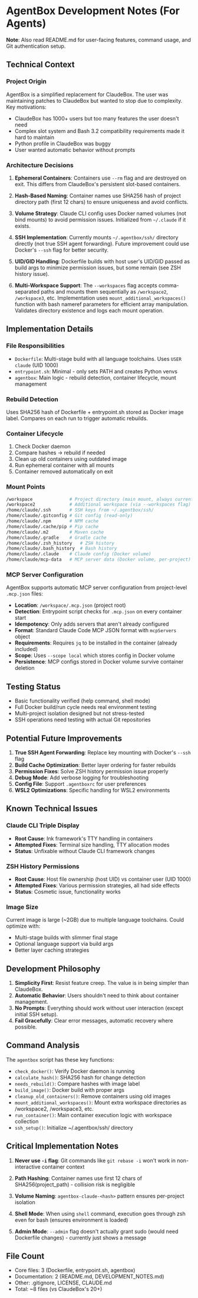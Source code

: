 # AgentBox Development Notes (For Agents)

**Note**: Also read README.md for user-facing features, command usage, and Git authentication setup.

## Technical Context

### Project Origin
AgentBox is a simplified replacement for ClaudeBox. The user was maintaining patches to ClaudeBox but wanted to stop due to complexity. Key motivations:
- ClaudeBox has 1000+ users but too many features the user doesn't need
- Complex slot system and Bash 3.2 compatibility requirements made it hard to maintain
- Python profile in ClaudeBox was buggy
- User wanted automatic behavior without prompts

### Architecture Decisions

1. **Ephemeral Containers**: Containers use `--rm` flag and are destroyed on exit. This differs from ClaudeBox's persistent slot-based containers.

2. **Hash-Based Naming**: Container names use SHA256 hash of project directory path (first 12 chars) to ensure uniqueness and avoid conflicts.

3. **Volume Strategy**: Claude CLI config uses Docker named volumes (not bind mounts) to avoid permission issues. Initialized from `~/.claude` if it exists.

5. **SSH Implementation**: Currently mounts `~/.agentbox/ssh/` directory directly (not true SSH agent forwarding). Future improvement could use Docker's `--ssh` flag for better security.

6. **UID/GID Handling**: Dockerfile builds with host user's UID/GID passed as build args to minimize permission issues, but some remain (see ZSH history issue).

7. **Multi-Workspace Support**: The `--workspaces` flag accepts comma-separated paths and mounts them sequentially as `/workspace2`, `/workspace3`, etc. Implementation uses `mount_additional_workspaces()` function with bash nameref parameters for efficient array manipulation. Validates directory existence and logs each mount operation.

## Implementation Details

### File Responsibilities
- `Dockerfile`: Multi-stage build with all language toolchains. Uses `USER claude` (UID 1000)
- `entrypoint.sh`: Minimal - only sets PATH and creates Python venvs
- `agentbox`: Main logic - rebuild detection, container lifecycle, mount management

### Rebuild Detection
Uses SHA256 hash of Dockerfile + entrypoint.sh stored as Docker image label. Compares on each run to trigger automatic rebuilds.

### Container Lifecycle
1. Check Docker daemon
2. Compare hashes → rebuild if needed
3. Clean up old containers using outdated image
4. Run ephemeral container with all mounts
5. Container removed automatically on exit

### Mount Points
```bash
/workspace              # Project directory (main mount, always current dir)
/workspace2             # Additional workspace (via --workspaces flag)
/home/claude/.ssh       # SSH keys from ~/.agentbox/ssh/
/home/claude/.gitconfig # Git config (read-only)
/home/claude/.npm       # NPM cache
/home/claude/.cache/pip # Pip cache
/home/claude/.m2        # Maven cache
/home/claude/.gradle    # Gradle cache
/home/claude/.zsh_history   # ZSH history
/home/claude/.bash_history  # Bash history
/home/claude/.claude    # Claude config (Docker volume)
/home/claude/mcp-data   # MCP server data (Docker volume, per-project)
```

### MCP Server Configuration
AgentBox supports automatic MCP server configuration from project-level `.mcp.json` files:
- **Location**: `/workspace/.mcp.json` (project root)
- **Detection**: Entrypoint script checks for `.mcp.json` on every container start
- **Idempotency**: Only adds servers that aren't already configured
- **Format**: Standard Claude Code MCP JSON format with `mcpServers` object
- **Requirements**: Requires `jq` to be installed in the container (already included)
- **Scope**: Uses `--scope local` which stores config in Docker volume
- **Persistence**: MCP configs stored in Docker volume survive container deletion

## Testing Status
- Basic functionality verified (help command, shell mode)
- Full Docker build/run cycle needs real environment testing
- Multi-project isolation designed but not stress-tested
- SSH operations need testing with actual Git repositories

## Potential Future Improvements

1. **True SSH Agent Forwarding**: Replace key mounting with Docker's `--ssh` flag
2. **Build Cache Optimization**: Better layer ordering for faster rebuilds
3. **Permission Fixes**: Solve ZSH history permission issue properly
4. **Debug Mode**: Add verbose logging for troubleshooting
5. **Config File**: Support `.agentboxrc` for user preferences
6. **WSL2 Optimizations**: Specific handling for WSL2 environments

## Known Technical Issues

### Claude CLI Triple Display
- **Root Cause**: Ink framework's TTY handling in containers
- **Attempted Fixes**: Terminal size handling, TTY allocation modes
- **Status**: Unfixable without Claude CLI framework changes

### ZSH History Permissions
- **Root Cause**: Host file ownership (host UID) vs container user (UID 1000)
- **Attempted Fixes**: Various permission strategies, all had side effects
- **Status**: Cosmetic issue, functionality works

### Image Size
Current image is large (~2GB) due to multiple language toolchains. Could optimize with:
- Multi-stage builds with slimmer final stage
- Optional language support via build args
- Better layer caching strategies

## Development Philosophy

1. **Simplicity First**: Resist feature creep. The value is in being simpler than ClaudeBox.
2. **Automatic Behavior**: Users shouldn't need to think about container management.
3. **No Prompts**: Everything should work without user interaction (except initial SSH setup).
4. **Fail Gracefully**: Clear error messages, automatic recovery where possible.

## Command Analysis

The `agentbox` script has these key functions:
- `check_docker()`: Verify Docker daemon is running
- `calculate_hash()`: SHA256 hash for change detection
- `needs_rebuild()`: Compare hashes with image label
- `build_image()`: Docker build with proper args
- `cleanup_old_containers()`: Remove containers using old images
- `mount_additional_workspaces()`: Mount extra workspace directories as /workspace2, /workspace3, etc.
- `run_container()`: Main container execution logic with workspace collection
- `ssh_setup()`: Initialize ~/.agentbox/ssh/ directory

## Critical Implementation Notes

1. **Never use `-i` flag**: Git commands like `git rebase -i` won't work in non-interactive container context

2. **Path Hashing**: Container names use first 12 chars of SHA256(project_path) - collision risk is negligible

3. **Volume Naming**: `agentbox-claude-<hash>` pattern ensures per-project isolation

4. **Shell Mode**: When using `shell` command, execution goes through zsh even for bash (ensures environment is loaded)

5. **Admin Mode**: `--admin` flag doesn't actually grant sudo (would need Dockerfile changes) - currently just shows a message

## File Count
- Core files: 3 (Dockerfile, entrypoint.sh, agentbox)
- Documentation: 2 (README.md, DEVELOPMENT_NOTES.md)
- Other: .gitignore, LICENSE, CLAUDE.md
- Total: ~8 files (vs ClaudeBox's 20+)

